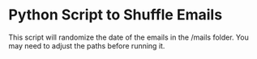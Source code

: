 # Python Script to Shuffle Emails

This script will randomize the date of the emails in the /mails folder. You may need to adjust the paths before running it.

